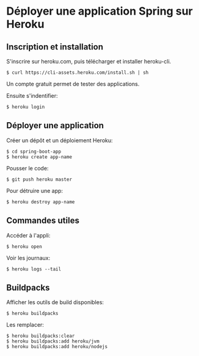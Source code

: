 # Déployer une application Spring sur Heroku

## Inscription et installation

S'inscrire sur heroku.com, puis télécharger et installer heroku-cli.

	$ curl https://cli-assets.heroku.com/install.sh | sh

Un compte gratuit permet de tester des applications.

Ensuite s'indentifier:

	$ heroku login


## Déployer une application

Créer un dépôt et un déploiement Heroku:

	$ cd spring-boot-app
	$ heroku create app-name

Pousser le code:

	$ git push heroku master

Pour détruire une app:

	$ heroku destroy app-name 


## Commandes utiles

Accéder à l'appli:

	$ heroku open

Voir les journaux:

	$ heroku logs --tail


## Buildpacks

Afficher les outils de build disponibles:

	$ heroku buildpacks

Les remplacer:

	$ heroku buildpacks:clear                                                             
	$ heroku buildpacks:add heroku/jvm 
	$ heroku buildpacks:add heroku/nodejs 
